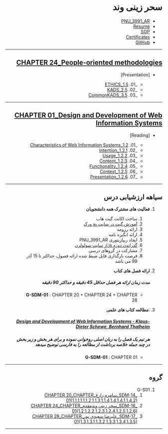 <div dir="rtl">

# سحر زینی وند
- [PNU_3991_AR](https://github.com/saharzeinivand/PNU_3991_AR)
- [Resume](https://saharzeinivand.github.io/Resume/) 
- [SOP](https://saharzeinivand.github.io/SOP/)
- [Certificates](https://saharzeinivand.github.io/Certificates/)
- [GitHub](https://github.com/saharzeinivand)

--------------------------

## [CHAPTER 24_People-oriented methodologies]()

- [Presentation]

     -  _01. [1.5_ETHICS](https://github.com/saharzeinivand/PNU_3991_AR/tree/main/SoftwareDevelopmentMethodologies/24.%20Peopleoriented%20methodologies)
     -  _02. [2.5_KADS](https://github.com/saharzeinivand/PNU_3991_AR/tree/main/SoftwareDevelopmentMethodologies/24.%20Peopleoriented%20methodologies)
     -  _03. [3.5_CommonKADS](https://github.com/saharzeinivand/PNU_3991_AR/tree/main/SoftwareDevelopmentMethodologies/24.%20Peopleoriented%20methodologies)
     
-----------------------------------
       
## [CHAPTER 01_Design and Development of Web Information Systems]()

- [Reading]

    -  _01. [1.2_Characteristics of Web Information Systems]()
    -  _02. [1.2.1_Intention]()
    -  _03. [1.2.2_Usage]()
    -  _04. [1.2.3_Content]()
    -  _05. [1.2.4_Functionality]()
    -  _06. [1.2.5_Context]()
    -  _07. [1.2.6_Presentation]()


-----------------
## سیاهه ارزشیابی درس
1. **فعالیت های مشترک همه دانشجویان**
    1. ساخت اکانت گیت هاب
    2. [آموزش گیت در سایت پچ ورک](http://jlord.us/patchwork/)
    3. ارائه رزومه
    4. ارائه انگیزه نامه
    5. ایجاد ریپازیتوری PNU_3991_AR
    6. [گذراندن دوره js از سایت سولولرن](http://Sololearn.com)
    7. مشارکت در گروهای درسی
    8. فرصت بارگذاری فایل ضبط شده ارائه فصول، حداکثر تا 15 آذر 99 می باشد

2. **ارائه فصل های کتاب**
     
     ##### **مدت زمان ارائه هر فصل حداقل 45 دقیقه و حداکثر 90 دقیقه**
    - **G-SDM-01** : CHAPTER 20 + CHAPTER 24 + CHAPTER 28
    
3. :**مطالعه کتاب های علمی**
    ##### [**Design and Development of Web Information Systems** - Klaus-Dieter Schewe, Bernhard Thalheim](https://www.springer.com/gp/book/9783662588222)
    ##### **هر تیم یک فصل را به زبان اصلی روخوانی نموده و برای هر بخش و زیر بخش در چند جمله خلاصه برداشت از مطالعه را به فارسی توضیح میدهد**
    - **G-SDM-01** : CHAPTER 01  
    
----------------------------
## گروه 
1. G-S01
    1. [_SDM-14_سامره زارع_CHAPTER 20_CHAPTER 01(1,1.1.1,1.1.2,1.1.3,1.1.4,1.4,1.4.1,1.4.2)](https://github.com/AliRazavi-edu/PNU_3991/tree/master/_MSc/SoftwareDevelopmentMethodologies/14_%D8%B3%D8%A7%D9%85%D8%B1%D9%87%20%D8%B2%D8%A7%D8%B1%D8%B9)
    1. [_SDM-16_سحر زيني وندمقدم_CHAPTER 24_CHAPTER 01(1.2,1.2.2,1.2.3,1.2.4,1.2.5,1.2.6)](https://github.com/AliRazavi-edu/PNU_3991/tree/master/_MSc/SoftwareDevelopmentMethodologies/16_%D8%B3%D8%AD%D8%B1%20%D8%B2%D9%8A%D9%86%D9%8A%20%D9%88%D9%86%D8%AF%D9%85%D9%82%D8%AF%D9%85)         
    1. [_SDM-17_عليرضا سعيدي پور_CHAPTER 28_CHAPTER 01(1.3,1.3.1,1.3.2,1.3.3,1.3.4,1.3.5)](https://github.com/AliRazavi-edu/PNU_3991/tree/master/_MSc/SoftwareDevelopmentMethodologies/17_%D8%B9%D9%84%D9%8A%D8%B1%D8%B6%D8%A7%20%D8%B3%D8%B9%D9%8A%D8%AF%D9%8A%20%D9%BE%D9%88%D8%B1)

-----------------------

</div>
